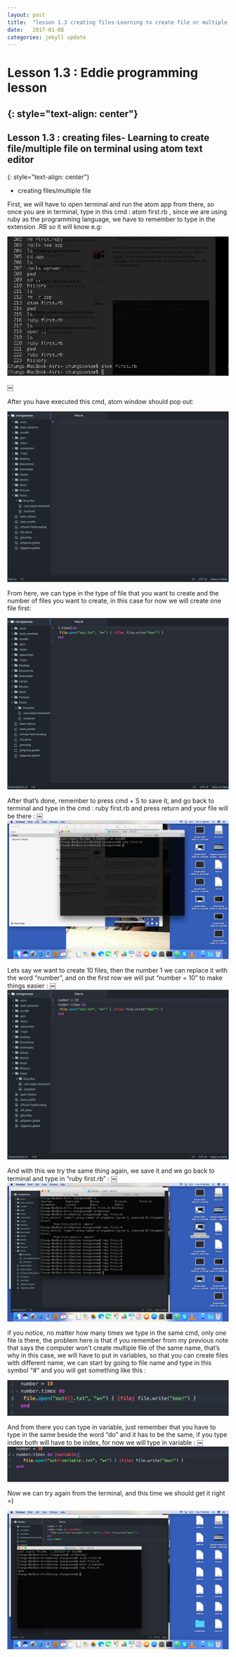 ```yaml
---
layout: post
title:  "lesson 1.3 creating files-Learning to create file or multiple file on terminal using atom text editor"
date:   2017-01-08
categories: jekyll update
---
```


# Lesson 1.3 : Eddie programming lesson
{: style="text-align: center"}
---------------------------------------


## Lesson 1.3 : creating files- Learning to create file/multiple file on terminal using atom text editor
{: style="text-align: center"}

- creating files/multiple file

First, we will have to open terminal and run the atom app from there, so once you are in terminal, type in this cmd : atom first.rb , since we are using ruby as the programming language, we have to remember to type in the extension .RB so it will know e.g:

![screenshot][id]

[id]:/images/Lesson1.3/Photo1.png
￼

After you have executed this cmd, atom window should pop out:

![screenshot][id2]

[id2]:/images/Lesson1.3/Photo2.png


From here, we can type in the type of file that you want to create and the number of files you want to create, in this case for now we will create one file first:

![screentshot][id3]

[id3]:/images/Lesson1.3/Photo3.png

After that’s done, remember to press cmd + S to save it, and go back to terminal and type in the cmd : ruby first.rb and press return and your file will be there :
￼
![screenshot][id4]

[id4]:/images/Lesson1.3/Photo4.png

Lets say we want to create 10 files, then the number 1 we can replace it with the word “number”, and on the first row we will put “number = 10” to make things easier :
￼
![screenshot][id5]

[id5]:/images/Lesson1.3/Photo5.png
And with this we try the same thing again, we save it and we go back to terminal and type in “ruby first.rb” :
￼
![screenshot][id6]

[id6]:/images/Lesson1.3/Photo6.png

if you notice, no matter how many times we type in the same cmd, only one file is there,  the problem here is that if you remember from my previous note that says the computer won’t create multiple file of the same name, that’s why in this case, we will have to put in variables, so that you can create files with different name, we can start by going to file name and type in this symbol “#” and you will get something like this :

![screenshot][id7]

[id7]:/images/Lesson1.3/Photo7.png

And from there you can type in variable, just remember that you have to type in the same beside the word “do” and it has to be the same, if you type index both will have to be index, for now we will type in variable :
￼
![screenshot][id8]

[id8]:/images/Lesson1.3/Photo8.png

Now we can try again from the terminal, and this time we should get it right =)

![screenshot][id9]

[id9]:/images/Lesson1.3/Photo9.png
